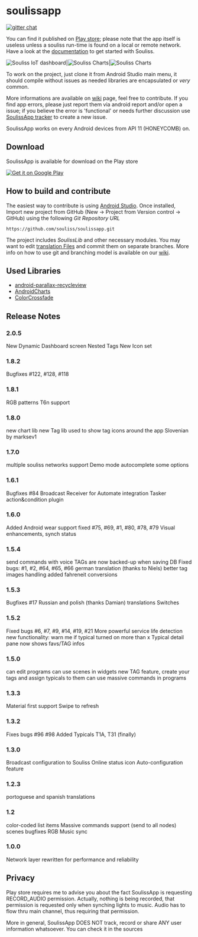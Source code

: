 # soulissapp

[![gitter chat](https://badges.gitter.im/Join%20Chat.svg)](https://gitter.im/orgs/souliss/rooms#)

You can find it published on <a href="https://play.google.com/store/apps/details?Id=it.angelic.soulissclient">Play store</a>; please note that the app itself is useless unless a souliss run-time is found on a local or remote network. Have a look at the <a href="http://souliss.github.io/welcome/">documentation</a> to get started with Souliss.

 
<img alt="Souliss IoT dashboard"   src="https://lh3.googleusercontent.com/LuBBco1CyPm7Zyz1YytKTiWGu-5s9wPzhchXkfwKmkcRM0WFQRGo8ZqZku4EgEHRPiM=h310-rw" />|<img alt="Souliss Charts"   src="https://lh3.googleusercontent.com/Zy04p_27O0f5TeXU3d1vLcVYCRqu8Od8kvX-_qNi2RmOs8wsBdAUI0o5z_JADTS1lcn0=h310-rw" />|<img alt="Souliss Charts"   src="https://lh3.googleusercontent.com/mjObldwajd1K9LHuFk6QKRRZJW69k6cHKNgshjC5scP3O1XIK0rh2dfhHC7SSo7JGXoP=h310-rw" />
 
To work on the project, just clone it from Android Studio main menu, it should compile without issues as needed libraries are encapsulated or *very* common. 

More informations are available on <a href="https://github.com/souliss/souliss/wiki/SoulissApp">wiki</a> page, feel free to contribute. If you find app errors, please just report them via android report and/or open a issue; if you believe the error is 'functional' or needs further discussion use <a href="https://github.com/souliss/soulissapp/issues">SoulissApp tracker</a> to create a new issue.

SoulissApp works on every Android devices from API 11 (HONEYCOMB) on.

## Download

SoulissApp is available for download on the Play store

<a href="https://play.google.com/store/apps/details?id=it.angelic.soulissclient">
<img alt="Get it on Google Play"   src="http://steverichey.github.io/google-play-badge-svg/img/en_get.svg" /></a>
</a>



## How to build and contribute

The easiest way to contribute is using <a href="https://developer.android.com/sdk/index.html">Android Studio</a>. Once installed, Import new project from GitHub (New -> Project from Version control -> GitHub) using the following _Git Repository URL_

    https://github.com/souliss/soulissapp.git
    
The project includes *SoulissLib* and other necessary modules. You may want to edit <a href="https://github.com/souliss/soulissapp/blob/master/soulissLib/src/main/res/values">translation Files</a> and commit them on separate branches. More info on how to use git and branching model is available on our <a href="https://github.com/souliss/souliss/wiki/Contribute">wiki</a>.

## Used Libraries

* [android-parallax-recycleview](https://github.com/kanytu/android-parallax-recyclerview)
* [AndroidCharts](https://github.com/HackPlan/AndroidCharts)
* [ColorCrossfade](https://github.com/noties/ColorCrossFade)

## Release Notes

### 2.0.5
New Dynamic Dashboard screen
Nested Tags
New Icon set

### 1.8.2
Bugfixes #122, #128, #118

### 1.8.1
RGB patterns
T6n support

### 1.8.0
new chart lib
new Tag lib used to show tag icons around the app
Slovenian by marksev1

### 1.7.0
multiple souliss networks support
Demo mode
autocomplete some options

### 1.6.1
Bugfixes #84
Broadcast Receiver for Automate integration
Tasker action&condition plugin

### 1.6.0
Added Android wear support
fixed #75, #69, #1, #80, #78, #79
Visual enhancements, synch status


### 1.5.4
send commands with voice
TAGs are now backed-up when saving DB
Fixed bugs: #1, #2, #64, #65, #66
german translation (thanks to Niels)
better tag images handling
added fahreneit conversions

### 1.5.3
Bugfixes #17
Russian and polish (thanks Damian) translations
Switches

### 1.5.2
Fixed bugs #6, #7, #9, #14, #19, #21
More powerful service life detection
new functionality: warn me if typical turned on more than x
Typical detail pane now shows favs/TAG infos

### 1.5.0
can edit programs
can use scenes in widgets
new TAG feature, create your tags and assign typicals to them
can use massive commands in programs

### 1.3.3
Material first support
Swipe to refresh

### 1.3.2
Fixes bugs #96 #98
Added Typicals T1A, T31 (finally)

### 1.3.0
Broadcast configuration to Souliss
Online status icon
Auto-configuration feature

### 1.2.3
portoguese and spanish translations

### 1.2
color-coded list items
Massive commands support (send to all nodes)
scenes bugfixes
RGB Music sync

### 1.0.0
Network layer rewritten for performance and reliability

## Privacy

Play store requires me to advise you about the fact SoulissApp is requesting RECORD_AUDIO permission. Actually, nothing is being recorded, that permission is requested only when synching lights to music. Audio has to flow thru main channel, thus requiring that permission. 

More in general, SoulissApp DOES NOT track, record or share ANY user information whatsoever. You can check it in the sources
